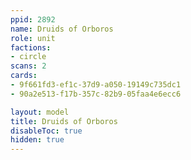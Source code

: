 ```yaml
---
ppid: 2892
name: Druids of Orboros
role: unit
factions:
- circle
scans: 2
cards:
- 9f661fd3-ef1c-37d9-a050-19149c735dc1
- 90a2e513-f17b-357c-82b9-05faa4e6ecc6

layout: model
title: Druids of Orboros
disableToc: true
hidden: true
---
```

